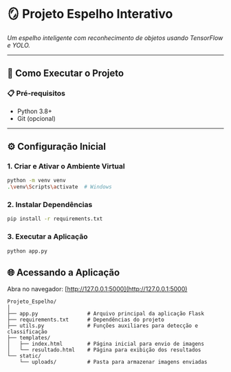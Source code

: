 # 🪞 Projeto Espelho Interativo  
*Um espelho inteligente com reconhecimento de objetos usando TensorFlow e YOLO.*  

---

## 🚀 Como Executar o Projeto  

### 📋 Pré-requisitos  
- Python 3.8+  
- Git (opcional)  

---

## ⚙️ Configuração Inicial  

### 1. Criar e Ativar o Ambiente Virtual  
```bash
python -m venv venv
.\venv\Scripts\activate  # Windows
```
### 2. Instalar Dependências
```bash
pip install -r requirements.txt
```
### 3. Executar a Aplicação
```bash
python app.py
```
## 🌐 Acessando a Aplicação  
Abra no navegador: [http://127.0.0.1:5000](http://127.0.0.1:5000)

```text
Projeto_Espelho/
│
├── app.py                # Arquivo principal da aplicação Flask
├── requirements.txt      # Dependências do projeto
├── utils.py              # Funções auxiliares para detecção e classificação
├── templates/
│   ├── index.html        # Página inicial para envio de imagens
│   └── resultado.html    # Página para exibição dos resultados
└── static/
    └── uploads/          # Pasta para armazenar imagens enviadas

